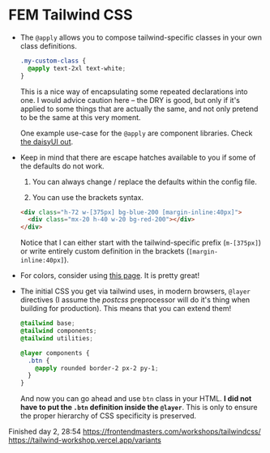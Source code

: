 # FEM Tailwind CSS

- The `@apply` allows you to compose tailwind-specific classes in your own class definitions.

  ```css
  .my-custom-class {
    @apply text-2xl text-white;
  }
  ```

  This is a nice way of encapsulating some repeated declarations into one. I would advice caution here – the DRY is good, but only if it's applied to some things that are actually the same, and not only pretend to be the same at this very moment.

  One example use-case for the `@apply` are component libraries. Check [the daisyUI out](https://github.com/saadeghi/daisyui/blob/master/src/components/styled/alert.css).

- Keep in mind that there are escape hatches available to you if some of the defaults do not work.

  1. You can always change / replace the defaults within the config file.

  2. You can use the brackets syntax.

  ```html
  <div class="h-72 w-[375px] bg-blue-200 [margin-inline:40px]">
    <div class="mx-20 h-40 w-20 bg-red-200"></div>
  </div>
  ```

  Notice that I can either start with the tailwind-specific prefix (`m-[375px]`) or write entirely custom definition in the brackets (`[margin-inline:40px]`).

- For colors, consider using [this page](https://uicolors.app/create). It is pretty great!

- The initial CSS you get via tailwind uses, in modern browsers, `@layer` directives (I assume the _postcss_ preprocessor will do it's thing when building for production). This means that you can extend them!

  ```css
  @tailwind base;
  @tailwind components;
  @tailwind utilities;

  @layer components {
    .btn {
      @apply rounded border-2 px-2 py-1;
    }
  }
  ```

  And now you can go ahead and use `btn` class in your HTML. **I did not have to put the `.btn` definition inside the `@layer`**. This is only to ensure the proper hierarchy of CSS specificity is preserved.

Finished day 2, 28:54 https://frontendmasters.com/workshops/tailwindcss/ https://tailwind-workshop.vercel.app/variants
